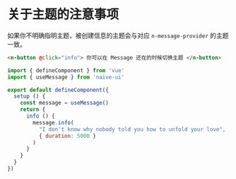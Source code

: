 # 关于主题的注意事项

如果你不明确指明主题，被创建信息的主题会与对应 `n-message-provider` 的主题一致。

```html
<n-button @click="info"> 你可以在 Message 还在的时候切换主题 </n-button>
```

```js
import { defineComponent } from 'vue'
import { useMessage } from 'naive-ui'

export default defineComponent({
  setup () {
    const message = useMessage()
    return {
      info () {
        message.info(
          "I don't know why nobody told you how to unfold your love",
          { duration: 5000 }
        )
      }
    }
  }
})
```
